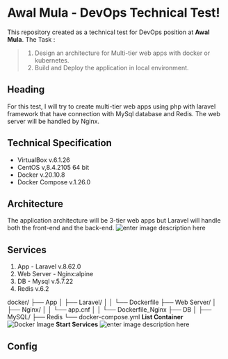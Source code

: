 # Awal Mula - DevOps Technical Test!

This repository created as a technical test for DevOps position at **Awal Mula**. 
The Task :
> 1. Design an architecture for Multi-tier web apps with docker or kubernetes.  
> 2. Build and Deploy the application in local environment. 
## Heading
For this test, I will try to create multi-tier web apps using php with laravel framework that have connection with MySql database and Redis. The web server will be handled by Nginx.
## Technical Specification

 - VirtualBox v.6.1.26
 - CentOS v,8.4.2105 64 bit
 - Docker v.20.10.8
 - Docker Compose v.1.26.0
 

## Architecture
The application architecture will be 3-tier web apps but Laravel will handle both the front-end and the back-end.
![enter image description here](https://i.imgur.com/ixBcH7O.png)
 ## Services

1. App - Laravel v.8.62.0
2. Web Server - Nginx:alpine
3. DB - Mysql v.5.7.22
4. Redis v.6.2

docker/
├── App
│   ├── Laravel/
│   │   └── Dockerfile
├── Web Server/
│   ├── Nginx/
│   │   └── app.cnf
│   │   └── Dockerfile_Nginx
├── DB
│   ├── MySQL/
├── Redis
└── docker-compose.yml
 **List Container**
![Docker Image](https://i.imgur.com/qUX2n1F_d.webp?maxwidth=760&fidelity=grand)
 **Start Services**
 ![enter image description here](https://i.imgur.com/POHkxTK.jpg)
## Config

     
